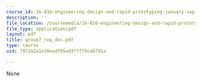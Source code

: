 ```yaml
---
course_id: 16-810-engineering-design-and-rapid-prototyping-january-iap-2005
description: ''
file_location: /coursemedia/16-810-engineering-design-and-rapid-prototyping-january-iap-2005/7973a2a1e30eadf65ad3fff79ca0791a_group7_req_doc.pdf
file_type: application/pdf
layout: pdf
title: group7_req_doc.pdf
type: course
uid: 7973a2a1e30eadf65ad3fff79ca0791a

---
```

None